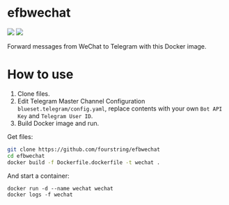 # efbwechat
[![](https://images.microbadger.com/badges/image/fourstring/efbwechat.svg)](https://microbadger.com/images/fourstring/efbwechat "Get your own image badge on microbadger.com")
[![](https://images.microbadger.com/badges/version/fourstring/efbwechat.svg)](https://microbadger.com/images/fourstring/efbwechat "Get your own version badge on microbadger.com")

Forward messages from WeChat to Telegram with this Docker image.

# How to use
1. Clone files.
2. Edit Telegram Master Channel Configuration `blueset.telegram/config.yaml`, replace contents with your own `Bot API Key` and `Telegram User ID`.
3. Build Docker image and run.  

Get files:
```bash
git clone https://github.com/fourstring/efbwechat
cd efbwechat
docker build -f Dockerfile.dockerfile -t wechat .
```
And start a container:
```
docker run -d --name wechat wechat
docker logs -f wechat
```
